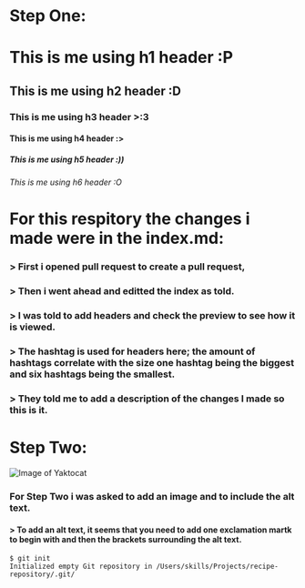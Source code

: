 # Step One:
# This is me using h1 header :P
## This is me using h2 header :D
### This is me using h3 header >:3
#### This is me using h4 header :>
##### This is me using h5 header :))
###### This is me using h6 header :O

# For this respitory the changes i made were in the index.md:
### > First i opened pull request to create a pull request,
### > Then i went ahead and editted the index as told.
### > I was told to add headers and check the preview to see how it is viewed. 
### > The hashtag is used for headers here; the amount of hashtags correlate with the size one hashtag being the biggest and six hashtags being the smallest.
### > They told me to add a description of the changes I made so this is it.  

# Step Two:
![Image of Yaktocat](https://octodex.github.com/images/yaktocat.png)
### For Step Two i was asked to add an image and to include the alt text.  
#### > To add an alt text, it seems that you need to add one exclamation martk to begin with and then the brackets surrounding the alt text.

```
$ git init
Initialized empty Git repository in /Users/skills/Projects/recipe-repository/.git/
```
